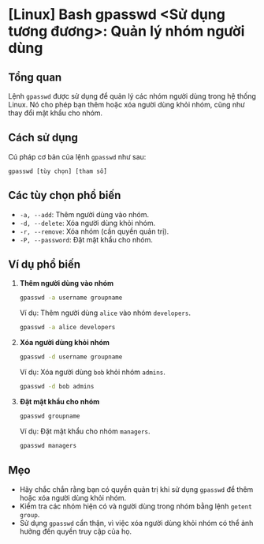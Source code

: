 # [Linux] Bash gpasswd <Sử dụng tương đương>: Quản lý nhóm người dùng

## Tổng quan
Lệnh `gpasswd` được sử dụng để quản lý các nhóm người dùng trong hệ thống Linux. Nó cho phép bạn thêm hoặc xóa người dùng khỏi nhóm, cũng như thay đổi mật khẩu cho nhóm.

## Cách sử dụng
Cú pháp cơ bản của lệnh `gpasswd` như sau:
```
gpasswd [tùy chọn] [tham số]
```

## Các tùy chọn phổ biến
- `-a, --add`: Thêm người dùng vào nhóm.
- `-d, --delete`: Xóa người dùng khỏi nhóm.
- `-r, --remove`: Xóa nhóm (cần quyền quản trị).
- `-P, --password`: Đặt mật khẩu cho nhóm.

## Ví dụ phổ biến
1. **Thêm người dùng vào nhóm**
   ```bash
   gpasswd -a username groupname
   ```
   Ví dụ: Thêm người dùng `alice` vào nhóm `developers`.
   ```bash
   gpasswd -a alice developers
   ```

2. **Xóa người dùng khỏi nhóm**
   ```bash
   gpasswd -d username groupname
   ```
   Ví dụ: Xóa người dùng `bob` khỏi nhóm `admins`.
   ```bash
   gpasswd -d bob admins
   ```

3. **Đặt mật khẩu cho nhóm**
   ```bash
   gpasswd groupname
   ```
   Ví dụ: Đặt mật khẩu cho nhóm `managers`.
   ```bash
   gpasswd managers
   ```

## Mẹo
- Hãy chắc chắn rằng bạn có quyền quản trị khi sử dụng `gpasswd` để thêm hoặc xóa người dùng khỏi nhóm.
- Kiểm tra các nhóm hiện có và người dùng trong nhóm bằng lệnh `getent group`.
- Sử dụng `gpasswd` cẩn thận, vì việc xóa người dùng khỏi nhóm có thể ảnh hưởng đến quyền truy cập của họ.